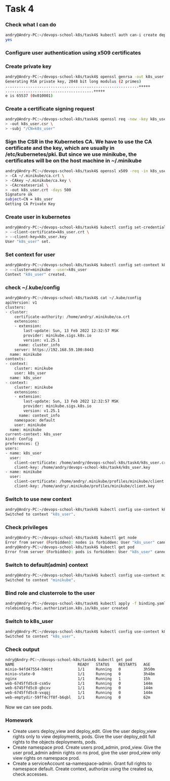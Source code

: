 # Task 4
### Check what I can do
```bash
andry@Andry-PC:~/devops-school-k8s/task4$ kubectl auth can-i create deployments --namespace kube-system
yes
```
### Configure user authentication using x509 certificates
### Create private key
```bash
andry@Andry-PC:~/devops-school-k8s/task4$ openssl genrsa -out k8s_user.key 2048
Generating RSA private key, 2048 bit long modulus (2 primes)
...........................................................+++++
.......................................+++++
e is 65537 (0x010001)
```
### Create a certificate signing request
```bash
andry@Andry-PC:~/devops-school-k8s/task4$ openssl req -new -key k8s_user.key \
> -out k8s_user.csr \
> -subj "/CN=k8s_user"
```
### Sign the CSR in the Kubernetes CA. We have to use the CA certificate and the key, which are usually in /etc/kubernetes/pki. But since we use minikube, the certificates will be on the host machine in ~/.minikube
```bash
andry@Andry-PC:~/devops-school-k8s/task4$ openssl x509 -req -in k8s_user.csr \
> -CA ~/.minikube/ca.crt \
> -CAkey ~/.minikube/ca.key \
> -CAcreateserial \
> -out k8s_user.crt -days 500
Signature ok
subject=CN = k8s_user
Getting CA Private Key
```
### Create user in kubernetes
```bash
andry@Andry-PC:~/devops-school-k8s/task4$ kubectl config set-credentials k8s_user \
> --client-certificate=k8s_user.crt \
> --client-key=k8s_user.key
User "k8s_user" set.
```
### Set context for user
```bash
andry@Andry-PC:~/devops-school-k8s/task4$ kubectl config set-context k8s_user \
> --cluster=minikube --user=k8s_user
Context "k8s_user" created.
```
### check ~/.kube/config
```bash
andry@Andry-PC:~/devops-school-k8s/task4$ cat ~/.kube/config
apiVersion: v1
clusters:
- cluster:
    certificate-authority: /home/andry/.minikube/ca.crt
    extensions:
    - extension:
        last-update: Sun, 13 Feb 2022 12:32:57 MSK
        provider: minikube.sigs.k8s.io
        version: v1.25.1
      name: cluster_info
    server: https://192.168.59.100:8443
  name: minikube
contexts:
- context:
    cluster: minikube
    user: k8s_user
  name: k8s_user
- context:
    cluster: minikube
    extensions:
    - extension:
        last-update: Sun, 13 Feb 2022 12:32:57 MSK
        provider: minikube.sigs.k8s.io
        version: v1.25.1
      name: context_info
    namespace: default
    user: minikube
  name: minikube
current-context: k8s_user
kind: Config
preferences: {}
users:
- name: k8s_user
  user:
    client-certificate: /home/andry/devops-school-k8s/task4/k8s_user.crt
    client-key: /home/andry/devops-school-k8s/task4/k8s_user.key
- name: minikube
  user:
    client-certificate: /home/andry/.minikube/profiles/minikube/client.crt
    client-key: /home/andry/.minikube/profiles/minikube/client.key
```
### Switch to use new context
```bash
andry@Andry-PC:~/devops-school-k8s/task4$ kubectl config use-context k8s_user
Switched to context "k8s_user".
```
### Check privileges
```bash
andry@Andry-PC:~/devops-school-k8s/task4$ kubectl get node
Error from server (Forbidden): nodes is forbidden: User "k8s_user" cannot list resource "nodes" in API group "" at the cluster scope
andry@Andry-PC:~/devops-school-k8s/task4$ kubectl get pod
Error from server (Forbidden): pods is forbidden: User "k8s_user" cannot list resource "pods" in API group "" in the namespace "default"
```
### Switch to default(admin) context
```bash
andry@Andry-PC:~/devops-school-k8s/task4$ kubectl config use-context minikube
Switched to context "minikube".
```
### Bind role and clusterrole to the user
```bash
andry@Andry-PC:~/devops-school-k8s/task4$ kubectl apply -f binding.yaml
rolebinding.rbac.authorization.k8s.io/k8s_user created
```
### Switch to k8s_user
```bash
andry@Andry-PC:~/devops-school-k8s/task4$ kubectl config use-context k8s_user
Switched to context "k8s_user".
```
### Check output
```bash
ndry@Andry-PC:~/devops-school-k8s/task4$ kubectl get pod
NAME                            READY   STATUS    RESTARTS   AGE
minio-94fd47554-h96tt           1/1     Running   0          3h50m
minio-state-0                   1/1     Running   0          3h48m
nginx                           1/1     Running   1          15h
web-6745ffd5c8-csm5v            1/1     Running   0          144m
web-6745ffd5c8-gbcxv            1/1     Running   0          144m
web-6745ffd5c8-vxqqj            1/1     Running   0          144m
web-emptydir-59ff4c7f8f-b6qbl   1/1     Running   0          62m
```
Now we can see pods.


### Homework
* Create users deploy_view and deploy_edit. Give the user deploy_view rights only to view deployments, pods. Give the user deploy_edit full rights to the objects deployments, pods.
* Create namespace prod. Create users prod_admin, prod_view. Give the user prod_admin admin rights on ns prod, give the user prod_view only view rights on namespace prod.
* Create a serviceAccount sa-namespace-admin. Grant full rights to namespace default. Create context, authorize using the created sa, check accesses.